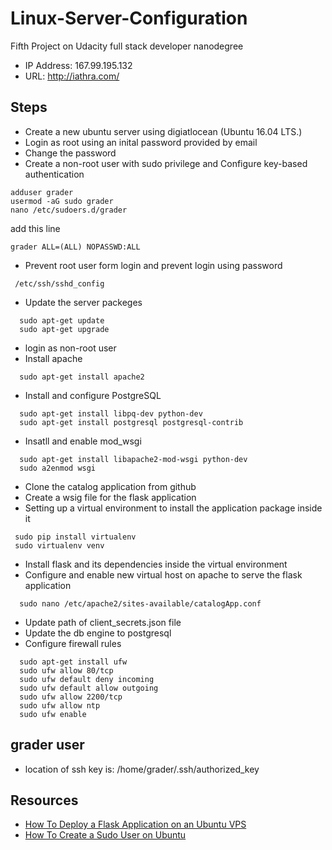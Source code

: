 # Linux-Server-Configuration
Fifth Project on Udacity full stack developer nanodegree


* IP Address: 167.99.195.132
* URL: http://iathra.com/

## Steps
- Create a new ubuntu server using digiatlocean (Ubuntu 16.04 LTS.)
- Login as root using an inital password provided by email
- Change the password
- Create a non-root user with sudo privilege and Configure key-based authentication
 ```
 adduser grader
 usermod -aG sudo grader
 nano /etc/sudoers.d/grader
 ```
 add this line 
  ```
  grader ALL=(ALL) NOPASSWD:ALL
  ```
- Prevent root user form login and prevent login using password
 ```
  /etc/ssh/sshd_config
 ```
- Update the server packeges
```
  sudo apt-get update
  sudo apt-get upgrade
```
- login as non-root user
- Install apache
```
  sudo apt-get install apache2
```
- Install and configure PostgreSQL
```
  sudo apt-get install libpq-dev python-dev
  sudo apt-get install postgresql postgresql-contrib
```
- Insatll and enable mod_wsgi
```
  sudo apt-get install libapache2-mod-wsgi python-dev
  sudo a2enmod wsgi
```
- Clone the catalog application from github
- Create a wsig file for the flask application
- Setting up a virtual environment to install the application package inside it
```
 sudo pip install virtualenv 
 sudo virtualenv venv
```
- Install flask and its dependencies inside the virtual environment
- Configure and enable new virtual host on apache to serve the flask application
```
  sudo nano /etc/apache2/sites-available/catalogApp.conf
```
- Update path of client_secrets.json file
- Update the db engine to postgresql
- Configure firewall rules
```
  sudo apt-get install ufw
  sudo ufw allow 80/tcp
  sudo ufw default deny incoming
  sudo ufw default allow outgoing
  sudo ufw allow 2200/tcp
  sudo ufw allow ntp
  sudo ufw enable
 ```

## grader user
- location of ssh key is: /home/grader/.ssh/authorized_key

## Resources
- [How To Deploy a Flask Application on an Ubuntu VPS](https://www.digitalocean.com/community/tutorials/how-to-deploy-a-flask-application-on-an-ubuntu-vps)
- [How To Create a Sudo User on Ubuntu](https://www.digitalocean.com/community/tutorials/how-to-create-a-sudo-user-on-ubuntu-quickstart)
